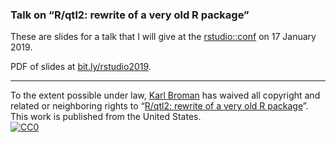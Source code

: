 ### Talk on &ldquo;R/qtl2: rewrite of a very old R package&rdquo;


These are slides for a talk that I will give at the
[rstudio::conf](http://www.cvent.com/events/rstudio-conf-austin/event-summary-dd6d75526f3c4554b67c4de32aeffb47.aspx) on 17 January 2019.

PDF of slides at [bit.ly/rstudio2019](https://bit.ly/rstudio2019).

---

To the extent possible under law,
[Karl Broman](https://github.com/kbroman)
has waived all copyright and related or neighboring rights to
&ldquo;[R/qtl2: rewrite of a very old R package](https://github.com/kbroman/Talk_RStudio2019)&rdquo;.
This work is published from the United States.
<br/>
[![CC0](https://i.creativecommons.org/p/zero/1.0/88x31.png)](https://creativecommons.org/publicdomain/zero/1.0/)

